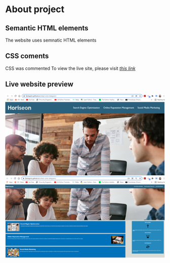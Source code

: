 # About project

## Semantic HTML elements
The website uses semnatic HTML elements

## CSS coments
CSS was commented
To view the live site, please visit [*this link*](https://bokigolic.github.io/urban-octo-telegram/)


## Live website preview
![Live website at 100% zoom](/assets/images/LiveWebsite.PNG "Live website at 100% zoom")
![Live website zoomed out to fit the screen](/assets/images/LiveWebsiteZoommedOut.PNG "Live website zoomed out to fit the screen")
